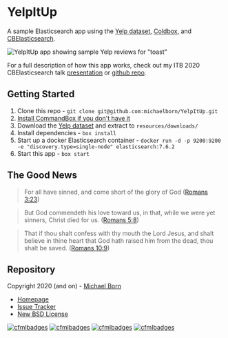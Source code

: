 # YelpItUp

A sample Elasticsearch app using the [Yelp dataset](https://www.yelp.com/dataset/), [Coldbox](https://www.coldbox.org/), and [CBElasticsearch](https://cbelasticsearch.ortusbooks.com/).

![YelpItUp app showing sample Yelp reviews for "toast"](screenshot-search-results.png)

For a full description of how this app works, check out my ITB 2020 CBElasticsearch talk [presentation](https://slides.com/michaelborn/power-up-with-cbelasticsearch#/) or [github repo](https://github.com/michaelborn/ITB2020-CBElasticsearch-talk).

## Getting Started

1. Clone this repo - `git clone git@github.com:michaelborn/YelpItUp.git`
2. [Install CommandBox if you don't have it](https://commandbox.ortusbooks.com/getting-started-guide)
3. Download the [Yelp dataset](https://www.yelp.com/dataset) and extract to `resources/downloads/`
4. Install dependencies - `box install`
5. Start up a docker Elasticsearch container - `docker run -d -p 9200:9200 -e "discovery.type=single-node" elasticsearch:7.6.2`
6. Start this app - `box start`

## The Good News

> For all have sinned, and come short of the glory of God ([Romans 3:23](https://www.kingjamesbibleonline.org/Romans-3-23/))

> But God commendeth his love toward us, in that, while we were yet sinners, Christ died for us. ([Romans 5:8](https://www.kingjamesbibleonline.org/Romans-5-8))

> That if thou shalt confess with thy mouth the Lord Jesus, and shalt believe in thine heart that God hath raised him from the dead, thou shalt be saved. ([Romans 10:9](https://www.kingjamesbibleonline.org/Romans-10-9/))
 
## Repository

Copyright 2020 (and on) - [Michael Born](https://michaelborn.me/)

* [Homepage](https://bitbucket.org/michaelborn_me/cfevents/src/master/)
* [Issue Tracker](https://bitbucket.org/michaelborn_me/cfevents/issues?status=new&status=open)
* [New BSD License](https://bitbucket.org/michaelborn_me/cfevents/src/master/LICENSE.txt)

[![cfmlbadges](https://cfmlbadges.monkehworks.com/images/badges/made-with-cfml.svg)](https://cfmlbadges.monkehworks.com) [![cfmlbadges](https://cfmlbadges.monkehworks.com/images/badges/tested-with-testbox.svg)](https://cfmlbadges.monkehworks.com) [![cfmlbadges](https://cfmlbadges.monkehworks.com/images/badges/powered-by-coffee.svg)](https://cfmlbadges.monkehworks.com) [![cfmlbadges](https://cfmlbadges.monkehworks.com/images/badges/i-can-bench-press-ben-nadel.svg)](https://cfmlbadges.monkehworks.com)